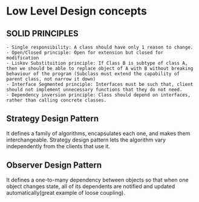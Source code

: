 # Low Level Design concepts

## SOLID PRINCIPLES
    - Single responsibility: A class should have only 1 reason to change.
    - Open/Closed principle: Open for extension but closed for modification
    - Liskov Substituition principle: If Class B is subtype of class A, then we should be able to replace object of A with B without breaking behaviour of the program (Subclass must extend the capability of parent class, not narrow it down)
    - Interface Segmented principle: Interfaces must be such that, client should not implement unnecessary functions that they do not need.
    - Dependency inversion principle: Class should depend on interfaces, rather than calling concrete classes.


## Strategy Design Pattern
It defines a family of algorithms, encapsulates each one, and makes them interchangeable. Strategy design pattern lets the algorithm vary independently from the clients that use it.

## Observer Design Pattern
It defines a one-to-many dependency between objects so that when one object changes state, all of its dependents are notified and updated automatically(great example of loose coupling).